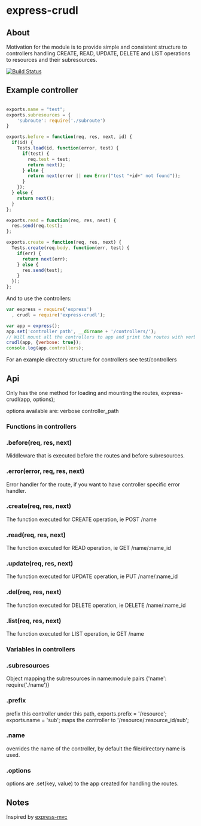 # express-crudl

## About

Motivation for the module is to provide simple and consistent structure to controllers handling CREATE, READ, UPDATE, DELETE
and LIST operations to resources and their subresources.

[![Build Status](https://secure.travis-ci.org/Nomon/express-crudl.png)](http://travis-ci.org/Nomon/express-crudl)


## Example controller

```js

exports.name = "test";
exports.subresources = {
    'subroute': require('./subroute')
}

exports.before = function(req, res, next, id) {
  if(id) {
    Tests.load(id, function(error, test) {
      if(test) {
        req.test = test;
        return next();
      } else {
        return next(error || new Error("test "+id+" not found"));
      }
    });
  } else {
    return next();
  }
};

exports.read = function(req, res, next) {
  res.send(req.test);
};

exports.create = function(req, res, next) {
  Tests.create(req.body, function(err, test) {
    if(err) {
      return next(err);
    } else {
      res.send(test);
    }
  });
};
```

And to use the controllers:

```js
var express = require('express')
  , crudl = require('express-crudl');

var app = express();
app.set('controller path', __dirname + '/controllers/');
// Will mount all the controllers to app and print the routes with verbose:true
crudl(app, {verbose: true});
console.log(app.controllers);
```

For an example directory structure for controllers see test/controllers

## Api
Only has the one method for loading and mounting the routes, express-crudl(app, options);

options available are:
verbose
controller_path

### Functions in controllers

### .before(req, res, next)

  Middleware that is executed before the routes and before subresources.

### .error(error, req, res, next)

  Error handler for the route, if you want to have controller specific error handler.

### .create(req, res, next)

  The function executed for CREATE operation, ie POST /name

### .read(req, res, next)

  The function executed for READ operation, ie GET /name/:name_id

### .update(req, res, next)

  The function executed for UPDATE operation, ie PUT /name/:name_id

### .del(req, res, next)

  The function executed for DELETE operation, ie DELETE /name/:name_id

### .list(req, res, next)

  The function executed for LIST operation, ie GET /name

### Variables in controllers

### .subresources

  Object mapping the subresources in name:module pairs {'name': require('./name')}

### .prefix

  prefix this controller under this path, exports.prefix = '/resource'; exports.name = 'sub';
  maps the controller to '/resource/:resource_id/sub';

### .name

  overrides the name of the controller, by default the file/directory name is used.

### .options

  options are .set(key, value) to the app created for handling the routes.



## Notes

  Inspired by [express-mvc](https://github.com/visionmedia/express/tree/master/examples/mvc)
